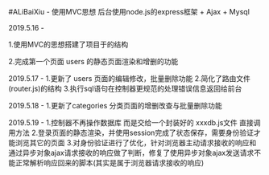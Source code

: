 #ALiBaiXiu - 使用MVC思想 后台使用node.js的express框架 + Ajax + Mysql

2019.5.16 - 

  1.使用MVC的思想搭建了项目于的结构 
  
  2.完成第一个页面 users 的静态页面渲染和增删的功能

2019.5.17 - 1.更新了 users 页面的编辑修改，批量删除功能 2.简化了路由文件(router.js)的结构 3.执行sql语句在控制器更规范的处理错误信息返回给前台

2019.5.18 - 1.更新了categories 分类页面的增删改查与批量删除功能

2019.5.19 - 1.控制器不再操作数据库 而是交给一个封装好的 xxxdb.js文件 直接调用方法 2.登录页面的静态渲染，并使用session完成了状态保存，需要身份验证才能浏览其它的页面 3.对身份验证进行了优化，针对浏览器主动请求接收的响应和通过异步对象ajax请求接收的响应做了判断，修复了使用异步对象ajax发送请求不能正常解析响应回来的脚本(其实是属于浏览器请求接收的响应)
